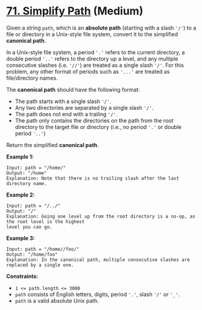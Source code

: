 # [71. Simplify Path][link] (Medium)

[link]: https://leetcode.com/problems/simplify-path/

Given a string `path`, which is an **absolute path** (starting with a slash `'/'`) to a file or
directory in a Unix-style file system, convert it to the simplified **canonical path**.

In a Unix-style file system, a period `'.'` refers to the current directory, a double period `'..'`
refers to the directory up a level, and any multiple consecutive slashes (i.e. `'//'`) are treated
as a single slash `'/'`. For this problem, any other format of periods such as `'...'` are treated
as file/directory names.

The **canonical path** should have the following format:

- The path starts with a single slash `'/'`.
- Any two directories are separated by a single slash `'/'`.
- The path does not end with a trailing `'/'`.
- The path only contains the directories on the path from the root directory to the target file or
directory (i.e., no period `'.'` or double period `'..'`)

Return the simplified **canonical path**.

**Example 1:**

```
Input: path = "/home/"
Output: "/home"
Explanation: Note that there is no trailing slash after the last directory name.
```

**Example 2:**

```
Input: path = "/../"
Output: "/"
Explanation: Going one level up from the root directory is a no-op, as the root level is the highest
level you can go.
```

**Example 3:**

```
Input: path = "/home//foo/"
Output: "/home/foo"
Explanation: In the canonical path, multiple consecutive slashes are replaced by a single one.
```

**Constraints:**

- `1 <= path.length <= 3000`
- `path` consists of English letters, digits, period `'.'`, slash `'/'` or `'_'`.
- `path` is a valid absolute Unix path.
